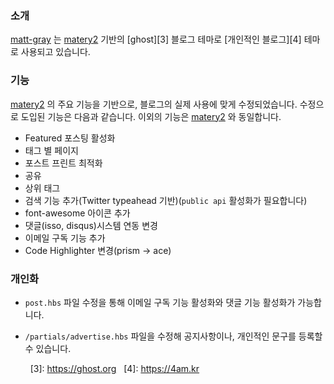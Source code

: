 ### 소개

[matt-gray][1] 는 [matery2][2] 기반의 [ghost][3] 블로그 테마로 [개인적인 블로그][4] 테마로 사용되고 있습니다.

### 기능
[matery2][2] 의 주요 기능을 기반으로, 블로그의 실제 사용에 맞게 수정되었습니다. 수정으로 도입된 기능은 다음과 같습니다. 이외의 기능은 [matery2][2] 와 동일합니다.

* Featured 포스팅 활성화
* 태그 별 페이지
* 포스트 프린트 최적화
* 공유
* 상위 태그
* 검색 기능 추가(Twitter typeahead 기반)(`public api` 활성화가 필요합니다)
* font-awesome 아이콘 추가
* 댓글(isso, disqus)시스템 연동 변경
* 이메일 구독 기능 추가
* Code Highlighter 변경(prism -> ace)

### 개인화

* `post.hbs` 파일 수정을 통해 이메일 구독 기능 활성화와 댓글 기능 활성화가 가능합니다.
* `/partials/advertise.hbs` 파일을 수정해 공지사항이나, 개인적인 문구를 등록할 수 있습니다.

  [1]: https://github.com/at4am/ghost-matt-gray
  [2]: https://github.com/blinkfox/ghost-matery2
  [3]: https://ghost.org
  [4]: https://4am.kr
